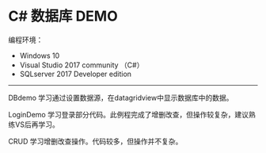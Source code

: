 # C# 数据库 DEMO
编程环境：
- Windows 10
- Visual Studio 2017 community （C#）
- SQLserver 2017 Developer edition

----------------------------
DBdemo 学习通过设置数据源，在datagridview中显示数据库中的数据。

LoginDemo 学习登录部分代码。此例程完成了增删改查，但操作较复杂，建议熟练VS后再学习。

CRUD 学习增删改查操作。代码较多，但操作并不复杂。
